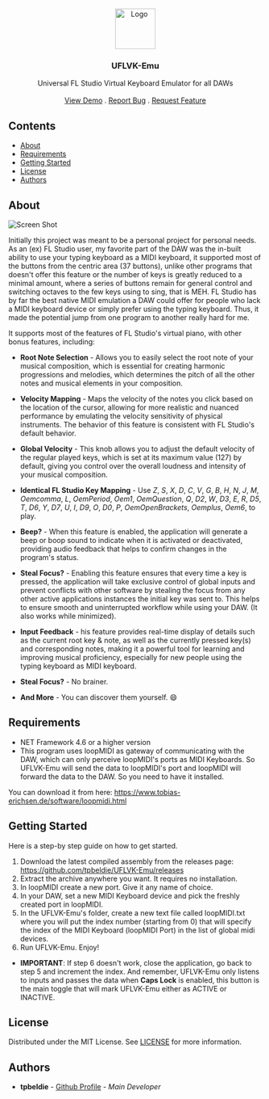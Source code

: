 <br/>
<p align="center">
  <a href="https://github.com/tpbeldie/UFLVK-Emu">
    <img src="https://i.imgur.com/tcvzKR8.png" alt="Logo" width="80" height="80">
  </a>
  <h3 align="center">UFLVK-Emu</h3>

  <p align="center">
    Universal FL Studio Virtual Keyboard Emulator for all DAWs
    <br/>
    <br/>
    <a href="https://github.com/tpbeldie/UFLVK-Emu">View Demo</a>
    .
    <a href="https://github.com/tpbeldie/UFLVK-Emu/issues">Report Bug</a>
    .
    <a href="https://github.com/tpbeldie/UFLVK-Emu/issues">Request Feature</a>
  </p>
</p>

## Contents

* [About](#about)
* [Requirements](#requirements)
* [Getting Started](#getting-started)
* [License](#license)
* [Authors](#authors)

## About

![Screen Shot](https://cdn.discordapp.com/attachments/121395249003233280/1091135962383392892/UFLVK_Emu_MYXk78YhSe.png)

Initially this project was meant to be a personal project for personal needs. As an (ex) FL Studio user, my favorite part of the DAW was the in-built ability to use your typing keyboard as a MIDI keyboard, it supported most of the buttons from the centric area (37 buttons), unlike other programs that doesn't offer this feature or the number of keys is greatly reduced to a minimal amount, where a series of buttons remain for general control and switching octaves to the few keys using to sing, that is MEH. FL Studio has by far the best native MIDI emulation a DAW could offer for people who lack a MIDI keyboard device or simply prefer using the typing keyboard. Thus, it made the potential jump from one program to another really hard for me. 

It supports most of the features of FL Studio's virtual piano, with other bonus features, including:

* **Root Note Selection** - Allows you to easily select the root note of your musical composition, which is essential for creating harmonic progressions and melodies, which determines the pitch of all the other notes and musical elements in your composition. 

* **Velocity Mapping** - Maps the velocity of the notes you click based on the location of the cursor, allowing for more realistic and nuanced performance by emulating the velocity sensitivity of physical instruments. The behavior of this feature is consistent with FL Studio's default behavior.

* **Global Velocity** - This knob allows you to adjust the default velocity of the regular played keys, which is set at its maximum value (127) by default, giving you control over the overall loudness and intensity of your musical composition.

* **Identical FL Studio Key Mapping** - Use *Z*, *S*, *X*, *D*, *C*, *V*, *G*, *B*, *H*, *N*, *J*, *M*, *Oemcomma*, *L*, *OemPeriod*, *Oem1*, *OemQuestion*, *Q*, *D2*, *W*, *D3*, *E*, *R*, *D5*, *T*, *D6*, *Y*, *D7*, *U*, *I*, *D9*, *O*, *D0*, *P*, *OemOpenBrackets*, *Oemplus*, *Oem6*, to play. 

* **Beep?** - When this feature is enabled, the application will generate a beep or boop sound to indicate when it is activated or deactivated, providing audio feedback that helps to confirm changes in the program's status.

* **Steal Focus?** - Enabling this feature ensures that every time a key is pressed, the application will take exclusive control of global inputs and prevent conflicts with other software by stealing the focus from any other active applications instances the initial key was sent to. This helps to ensure smooth and uninterrupted workflow while using your DAW. (It also works while minimized).

* **Input Feedback** - his feature provides real-time display of details such as the current root key & note, as well as the currently pressed key(s) and corresponding notes, making it a powerful tool for learning and improving musical proficiency, especially for new people using the typing keyboard as MIDI keyboard.

* **Steal Focus?** - No brainer. 

* **And More** - You can discover them yourself. :smile:

## Requirements

- NET Framework 4.6 or a higher version
- This program uses loopMIDI as gateway of communicating with the DAW, which can only perceive loopMIDI's ports as MIDI Keyboards. So UFLVK-Emu will send the data to loopMIDI's port and loopMIDI will forward the data to the DAW. So you need to have it installed.

You can download it from here: https://www.tobias-erichsen.de/software/loopmidi.html

## Getting Started

Here is a step-by step guide on how to get started.

1. Download the latest compiled assembly from the releases page: https://github.com/tpbeldie/UFLVK-Emu/releases
2. Extract the archive anywhere you want. It requires no installation.
3. In loopMIDI create a new port. Give it any name of choice. 
4. In your DAW, set a new MIDI Keyboard device and pick the freshly created port in loopMIDI.
5. In the UFLVK-Emu's folder, create a new text file called loopMIDI.txt where you will put the index number (starting from 0) that will specify the index of the MIDI Keyboard (loopMIDI Port) in the list of global midi devices.
6. Run UFLVK-Emu. Enjoy!

* **IMPORTANT**: If step 6 doesn't work, close the application, go back to step 5 and increment the index. And remember, UFLVK-Emu only listens to inputs and passes the data when **Caps Lock** is enabled, this button is the main toggle that will mark UFLVK-Emu either as ACTIVE or INACTIVE.

## License

Distributed under the MIT License. See [LICENSE](https://github.com/tpbeldie/UFLVK-Emu/blob/main/LICENSE.md) for more information.

## Authors

* **tpbeldie**  - [Github Profile](https://github.com/tpbeldie) - *Main Developer*


